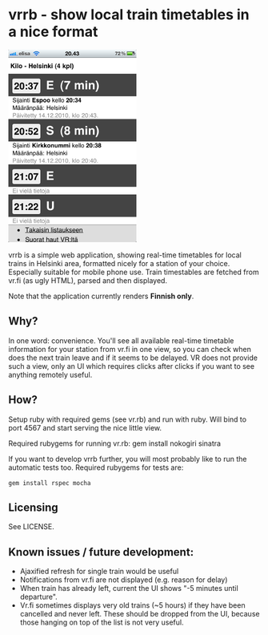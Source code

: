 vrrb - show local train timetables in a nice format
===================================================

![screenshot!](https://github.com/akisaarinen/vrrb/raw/master/screenshot.png)

vrrb is a simple web application, showing real-time timetables for local trains
in Helsinki area, formatted nicely for a station of your choice. Especially
suitable for mobile phone use. Train timestables are fetched from vr.fi (as
ugly HTML), parsed and then displayed.

Note that the application currently renders <b>Finnish only</b>.

Why?
----

In one word: convenience. You'll see all available real-time timetable
information for your station from vr.fi in one view, so you can check when does
the next train leave and if it seems to be delayed. VR does not provide such a
view, only an UI which requires clicks after clicks if you want to see anything
remotely useful.

How?
----
Setup ruby with required gems (see vr.rb) and run with ruby. Will bind to port
4567 and start serving the nice little view.

Required rubygems for running vr.rb:
    gem install nokogiri sinatra

If you want to develop vrrb further, you will most probably like to run
the automatic tests too. Required rubygems for tests are:

    gem install rspec mocha

Licensing
---------

See LICENSE.

Known issues / future development:
----------------------------------
* Ajaxified refresh for single train would be useful
* Notifications from vr.fi are not displayed (e.g. reason for delay)
* When train has already left, current the UI shows "-5 minutes until departure".
* Vr.fi sometimes displays very old trains (~5 hours) if they have been cancelled
  and never left. These should be dropped from the UI, because those hanging on top
  of the list is not very useful.
